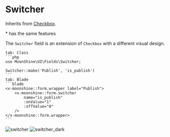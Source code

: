 # Switcher

Inherits from [Checkbox](/docs/{{version}}/fields/checkbox).

\* has the same features

The `Switcher` field is an extension of `Checkbox` with a different visual design.

~~~tabs
tab: Class
```php
use MoonShine\UI\Fields\Switcher;

Switcher::make('Publish', 'is_publish')
```
tab: Blade
```blade
<x-moonshine::form.wrapper label="Publish">
    <x-moonshine::form.switcher
        name="is_publish"
        :onValue="1"
        :offValue="0"
    />
</x-moonshine::form.wrapper>
```
~~~

![switcher](https://raw.githubusercontent.com/moonshine-software/doc/3.x/resources/screenshots/switcher.png#light)
![switcher_dark](https://raw.githubusercontent.com/moonshine-software/doc/3.x/resources/screenshots/switcher_dark.png#dark)
